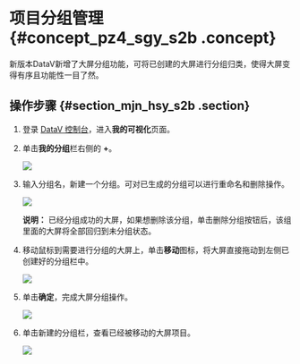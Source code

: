# 项目分组管理 {#concept_pz4_sgy_s2b .concept}

新版本DataV新增了大屏分组功能，可将已创建的大屏进行分组归类，使得大屏变得有序且功能性一目了然。

## 操作步骤 {#section_mjn_hsy_s2b .section}

1.  登录 [DataV 控制台](https://datav.aliyun.com/)，进入**我的可视化**页面。
2.  单击**我的分组**栏右侧的 **+**。

    ![](http://static-aliyun-doc.oss-cn-hangzhou.aliyuncs.com/assets/img/17345/15347307519197_zh-CN.png)

3.  输入分组名，新建一个分组。可对已生成的分组可以进行重命名和删除操作。

    ![](http://static-aliyun-doc.oss-cn-hangzhou.aliyuncs.com/assets/img/17345/15347307519198_zh-CN.png)

    **说明：** 已经分组成功的大屏，如果想删除该分组，单击删除分组按钮后，该组里面的大屏将全部回归到未分组状态。

4.  移动鼠标到需要进行分组的大屏上，单击**移动**图标，将大屏直接拖动到左侧已创建好的分组栏中。

    ![](http://static-aliyun-doc.oss-cn-hangzhou.aliyuncs.com/assets/img/17345/15347307519199_zh-CN.png)

5.  单击**确定**，完成大屏分组操作。

    ![](http://static-aliyun-doc.oss-cn-hangzhou.aliyuncs.com/assets/img/17345/15347307519200_zh-CN.png)

6.  单击新建的分组栏，查看已经被移动的大屏项目。

    ![](http://static-aliyun-doc.oss-cn-hangzhou.aliyuncs.com/assets/img/17345/15347307519201_zh-CN.png)


